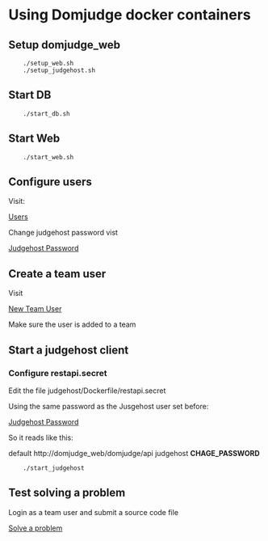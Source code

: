 Using Domjudge docker containers
================================


Setup domjudge_web
-------------------

```
    ./setup_web.sh
    ./setup_judgehost.sh
```

Start DB
-------------------

```
    ./start_db.sh
```

Start Web
-------------------


```
    ./start_web.sh
```

Configure users
-------------------

Visit: 

[Users](http://localhost:49155/domjudge/jury/users.php)

Change judgehost password vist

[Judgehost Password](http://localhost:49155/domjudge/jury/user.php?cmd=edit&id=2&referrer=users.php)



Create a team user
-------------------

Visit 

[New Team User](http://localhost:49155/domjudge/jury/users.php)

Make sure the user is added to a team


Start a judgehost client
-------------------

### Configure restapi.secret

Edit the file judgehost/Dockerfile/restapi.secret

Using the same password as the Jusgehost user set before:

[Judgehost Password](http://localhost:49155/domjudge/jury/user.php?cmd=edit&id=2&referrer=users.php)

So it reads like this:

default http://domjudge_web/domjudge/api   judgehost   **CHAGE_PASSWORD**


```
    ./start_judgehost
```

Test solving a problem
-------------------

Login as a team user and submit a source code file 

[Solve a problem](http://localhost:49155/domjudge/team/index.php)





